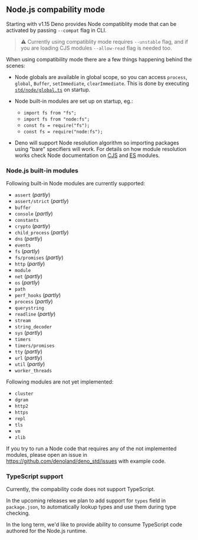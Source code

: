 ## Node.js compability mode

Starting with v1.15 Deno provides Node compatiblity mode that can be activated
by passing `--compat` flag in CLI.

> ⚠️ Currently using compatiblity mode requires `--unstable` flag, and if you are
> loading CJS modules `--allow-read` flag is needed too.

When using compatibility mode there are a few things happening behind the
scenes:

- Node globals are available in global scope, so you can access `process`,
  `global`, `Buffer`, `setImmediate`, `clearImmediate`. This is done by
  executing
  [`std/node/global.ts`](https://doc.deno.land/https/deno.land/std/node/global.ts)
  on startup.

- Node built-in modules are set up on startup, eg.:
  - `import fs from "fs";`
  - `import fs from "node:fs";`
  - `const fs = require("fs");`
  - `const fs = require("node:fs");`

- Deno will support Node resolution algorithm so importing packages using "bare"
  specifiers will work. For details on how module resolution works check Node
  documentation on [CJS](https://nodejs.org/api/modules.html) and
  [ES](https://nodejs.org/api/esm.html) modules.

### Node.js built-in modules

Following built-in Node modules are currently supported:

- `assert` (_partly_)
- `assert/strict` (_partly_)
- `buffer`
- `console` (_partly_)
- `constants`
- `crypto` (_partly_)
- `child_process` (_partly_)
- `dns` (_partly_)
- `events`
- `fs` (_partly_)
- `fs/promises` (_partly_)
- `http` (_partly_)
- `module`
- `net` (_partly_)
- `os` (_partly_)
- `path`
- `perf_hooks` (_partly_)
- `process` (_partly_)
- `querystring`
- `readline` (_partly_)
- `stream`
- `string_decoder`
- `sys` (_partly_)
- `timers`
- `timers/promises`
- `tty` (_partly_)
- `url` (_partly_)
- `util` (_partly_)
- `worker_threads`

Following modules are not yet implemented:

- `cluster`
- `dgram`
- `http2`
- `https`
- `repl`
- `tls`
- `vm`
- `zlib`

If you try to run a Node code that requires any of the not implemented modules,
please open an issue in https://github.com/denoland/deno_std/issues with example
code.

### TypeScript support

Currently, the compability code does not support TypeScript.

In the upcoming releases we plan to add support for `types` field in
`package.json`, to automatically lookup types and use them during type checking.

In the long term, we'd like to provide ability to consume TypeScript code
authored for the Node.js runtime.

